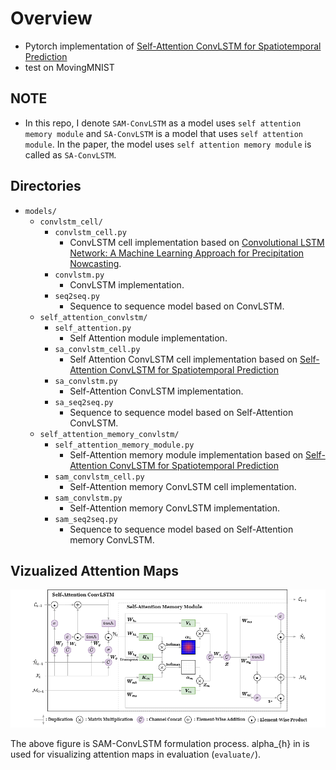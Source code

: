 # Overview

- Pytorch implementation of
  [Self-Attention ConvLSTM for Spatiotemporal Prediction](https://ojs.aaai.org/index.php/AAAI/article/view/6819/6673)
- test on MovingMNIST

## NOTE

- In this repo, I denote `SAM-ConvLSTM` as a model uses
  `self attention memory module` and `SA-ConvLSTM` is a model that uses
  `self attention module`. In the paper, the model uses
  `self attention memory module` is called as `SA-ConvLSTM`.

## Directories

- `models/`
  - `convlstm_cell/`
    - `convlstm_cell.py`
      - ConvLSTM cell implementation based on
        [Convolutional LSTM Network: A Machine Learning Approach for Precipitation Nowcasting](https://paperswithcode.com/paper/convolutional-lstm-network-a-machine-learning).
    - `convlstm.py`
      - ConvLSTM implementation.
    - `seq2seq.py`
      - Sequence to sequence model based on ConvLSTM.
  - `self_attention_convlstm/`
    - `self_attention.py`
      - Self Attention module implementation.
    - `sa_convlstm_cell.py`
      - Self Attention ConvLSTM cell implementation based on
        [Self-Attention ConvLSTM for Spatiotemporal Prediction](https://ojs.aaai.org/index.php/AAAI/article/view/6819/6673)
    - `sa_convlstm.py`
      - Self-Attention ConvLSTM implementation.
    - `sa_seq2seq.py`
      - Sequence to sequence model based on Self-Attention ConvLSTM.
  - `self_attention_memory_convlstm/`
    - `self_attention_memory_module.py`
      - Self-Attention memory module implementation based on
        [Self-Attention ConvLSTM for Spatiotemporal Prediction](https://ojs.aaai.org/index.php/AAAI/article/view/6819/6673)
    - `sam_convlstm_cell.py`
      - Self-Attention memory ConvLSTM cell implementation.
    - `sam_convlstm.py`
      - Self-Attention memory ConvLSTM implementation.
    - `sam_seq2seq.py`
      - Sequence to sequence model based on Self-Attention memory ConvLSTM.

## Vizualized Attention Maps

![sa-convlstm](fig/sa-convlstm.png)

The above figure is SAM-ConvLSTM formulation process. alpha_{h} in is used for
visualizing attention maps in evaluation (`evaluate/`).
